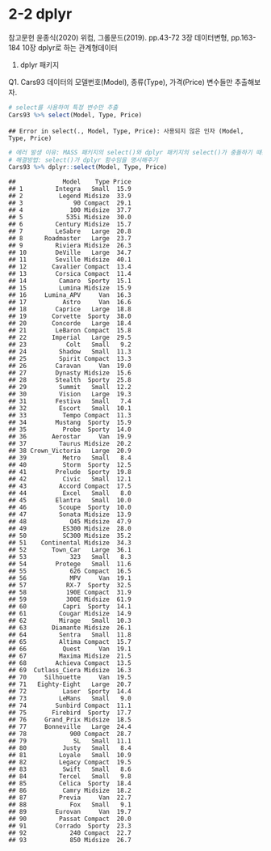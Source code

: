2-2 dplyr
================

참고문헌 윤종식(2020) 위컴, 그롤문드(2019). pp.43-72 3장 데이터변형,
pp.163-184 10장 dplyr로 하는 관계형데이터

1.  dplyr 패키지

Q1. Cars93 데이터의 모델번호(Model), 종류(Type), 가격(Price) 변수들만
추출해보자.

``` r
# select를 사용하여 특정 변수만 추출
Cars93 %>% select(Model, Type, Price)
```

    ## Error in select(., Model, Type, Price): 사용되지 않은 인자 (Model, Type, Price)

``` r
# 에러 발생 이유: MASS 패키지의 select()와 dplyr 패키지의 select()가 충돌하기 때문
# 해결방법: select()가 dplyr 함수임을 명시해주기
Cars93 %>% dplyr::select(Model, Type, Price)
```

    ##             Model    Type Price
    ## 1         Integra   Small  15.9
    ## 2          Legend Midsize  33.9
    ## 3              90 Compact  29.1
    ## 4             100 Midsize  37.7
    ## 5            535i Midsize  30.0
    ## 6         Century Midsize  15.7
    ## 7         LeSabre   Large  20.8
    ## 8      Roadmaster   Large  23.7
    ## 9         Riviera Midsize  26.3
    ## 10        DeVille   Large  34.7
    ## 11        Seville Midsize  40.1
    ## 12       Cavalier Compact  13.4
    ## 13        Corsica Compact  11.4
    ## 14         Camaro  Sporty  15.1
    ## 15         Lumina Midsize  15.9
    ## 16     Lumina_APV     Van  16.3
    ## 17          Astro     Van  16.6
    ## 18        Caprice   Large  18.8
    ## 19       Corvette  Sporty  38.0
    ## 20       Concorde   Large  18.4
    ## 21        LeBaron Compact  15.8
    ## 22       Imperial   Large  29.5
    ## 23           Colt   Small   9.2
    ## 24         Shadow   Small  11.3
    ## 25         Spirit Compact  13.3
    ## 26        Caravan     Van  19.0
    ## 27        Dynasty Midsize  15.6
    ## 28        Stealth  Sporty  25.8
    ## 29         Summit   Small  12.2
    ## 30         Vision   Large  19.3
    ## 31        Festiva   Small   7.4
    ## 32         Escort   Small  10.1
    ## 33          Tempo Compact  11.3
    ## 34        Mustang  Sporty  15.9
    ## 35          Probe  Sporty  14.0
    ## 36       Aerostar     Van  19.9
    ## 37         Taurus Midsize  20.2
    ## 38 Crown_Victoria   Large  20.9
    ## 39          Metro   Small   8.4
    ## 40          Storm  Sporty  12.5
    ## 41        Prelude  Sporty  19.8
    ## 42          Civic   Small  12.1
    ## 43         Accord Compact  17.5
    ## 44          Excel   Small   8.0
    ## 45        Elantra   Small  10.0
    ## 46         Scoupe  Sporty  10.0
    ## 47         Sonata Midsize  13.9
    ## 48            Q45 Midsize  47.9
    ## 49          ES300 Midsize  28.0
    ## 50          SC300 Midsize  35.2
    ## 51    Continental Midsize  34.3
    ## 52       Town_Car   Large  36.1
    ## 53            323   Small   8.3
    ## 54        Protege   Small  11.6
    ## 55            626 Compact  16.5
    ## 56            MPV     Van  19.1
    ## 57           RX-7  Sporty  32.5
    ## 58           190E Compact  31.9
    ## 59           300E Midsize  61.9
    ## 60          Capri  Sporty  14.1
    ## 61         Cougar Midsize  14.9
    ## 62         Mirage   Small  10.3
    ## 63       Diamante Midsize  26.1
    ## 64         Sentra   Small  11.8
    ## 65         Altima Compact  15.7
    ## 66          Quest     Van  19.1
    ## 67         Maxima Midsize  21.5
    ## 68        Achieva Compact  13.5
    ## 69  Cutlass_Ciera Midsize  16.3
    ## 70     Silhouette     Van  19.5
    ## 71   Eighty-Eight   Large  20.7
    ## 72          Laser  Sporty  14.4
    ## 73         LeMans   Small   9.0
    ## 74        Sunbird Compact  11.1
    ## 75       Firebird  Sporty  17.7
    ## 76     Grand_Prix Midsize  18.5
    ## 77     Bonneville   Large  24.4
    ## 78            900 Compact  28.7
    ## 79             SL   Small  11.1
    ## 80          Justy   Small   8.4
    ## 81         Loyale   Small  10.9
    ## 82         Legacy Compact  19.5
    ## 83          Swift   Small   8.6
    ## 84         Tercel   Small   9.8
    ## 85         Celica  Sporty  18.4
    ## 86          Camry Midsize  18.2
    ## 87         Previa     Van  22.7
    ## 88            Fox   Small   9.1
    ## 89        Eurovan     Van  19.7
    ## 90         Passat Compact  20.0
    ## 91        Corrado  Sporty  23.3
    ## 92            240 Compact  22.7
    ## 93            850 Midsize  26.7
